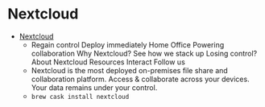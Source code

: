 # Nextcloud
- [Nextcloud](https://nextcloud.com/)
  -  Regain control Deploy immediately Home Office Powering collaboration Why Nextcloud? See how we stack up Losing control? About Nextcloud Resources Interact Follow us
  - Nextcloud is the most deployed on-premises file share and collaboration platform. Access & collaborate across your devices. Your data remains under your control.
  - `brew cask install nextcloud`
